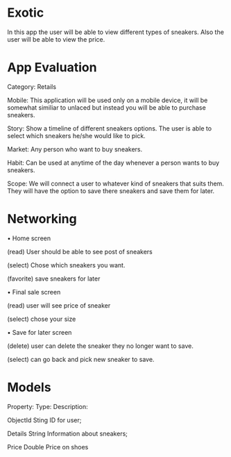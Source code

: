 # Exotic 
In this app the user will be able to view different types of sneakers. Also the user will be able to view the price. 

# App Evaluation
Category: Retails

Mobile: This application will be used only on a mobile device, it will be somewhat similiar to unlaced but instead you will be able to purchase sneakers.

Story: Show a timeline of different sneakers options. The user is able to select which sneakers he/she would like to pick.

Market: Any person who want to buy sneakers.

Habit: Can be used at anytime of the day whenever a person wants to buy sneakers.

Scope: We will connect a user to whatever kind of sneakers that suits them. They will have the option to save there sneakers and save them for later.


# Networking

•	Home screen

(read) User should be able to see post of sneakers

(select) Chose which sneakers you want.

(favorite) save sneakers for later

•	Final sale screen

(read) user will see price of sneaker

(select) chose your size

•	Save for later screen

(delete) user can delete the sneaker they no longer want to save.

(select) can go back and pick new sneaker to save.


# Models
Property:	            Type:	            Description:

ObjectId	            Sting	            ID for user;

Details 	           String	            Information about sneakers;

Price	               Double	              Price on shoes
